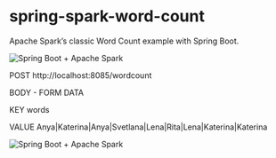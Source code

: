 # spring-spark-word-count
Apache Spark’s classic Word Count example with Spring Boot. 

![Spring Boot + Apache Spark](src/main/resources/images/springboot+apachespark.png)


POST
http://localhost:8085/wordcount

BODY - FORM DATA

KEY 
words

VALUE
Anya|Katerina|Anya|Svetlana|Lena|Rita|Lena|Katerina|Katerina

![Spring Boot + Apache Spark](src/main/resources/images/readme-wordcount.png)

